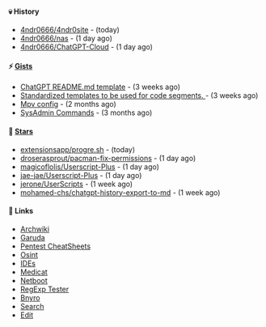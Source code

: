 #### 💀 History

- [4ndr0666/4ndr0site](https://github.com/4ndr0666/4ndr0site) - (today)
- [4ndr0666/nas](https://github.com/4ndr0666/nas) - (1 day ago)
- [4ndr0666/ChatGPT-Cloud](https://github.com/4ndr0666/ChatGPT-Cloud) - (1 day ago)

#### ⚡ [Gists](https://gist.github.com/4ndr0666)

- [ChatGPT README.md template](https://gist.github.com/4544fdae1dfd8d364821db23bd63dd7f) - (3 weeks ago)
- [Standardized templates to be used for code segments. ](https://gist.github.com/814e30f80382ca7e6932133278642180) - (3 weeks ago)
- [Mpv config](https://gist.github.com/3b374e66eeb82b8d049b9fb70c5f2b16) - (2 months ago)
- [SysAdmin Commands](https://gist.github.com/cc2c3e025404fd8c30ffa4bbdf21b26f) - (3 months ago)

#### 🌟 [Stars](https://github.com/4ndr0666?tab=stars)

- [extensionsapp/progre.sh](https://github.com/extensionsapp/progre.sh) - (today)
- [droserasprout/pacman-fix-permissions](https://github.com/droserasprout/pacman-fix-permissions) - (1 day ago)
- [magicoflolis/Userscript-Plus](https://github.com/magicoflolis/Userscript-Plus) - (1 day ago)
- [jae-jae/Userscript-Plus](https://github.com/jae-jae/Userscript-Plus) - (1 day ago)
- [jerone/UserScripts](https://github.com/jerone/UserScripts) - (1 week ago)
- [mohamed-chs/chatgpt-history-export-to-md](https://github.com/mohamed-chs/chatgpt-history-export-to-md) - (1 week ago)

#### 📌 Links

- [Archwiki](https://wiki.archlinux.org/index.php?title=Special:Search&search)
- [Garuda](https://start.garudalinux.org)
- [Pentest CheatSheets](https://github.com/coreb1t/awesome-pentest-cheat-sheets)
- [Osint](https://github.com/cipher387/osint_stuff_tool_collection)
- [IDEs](https://github.com/styfle/awesome-online-ide)
- [Medicat](https://github.com/mon5termatt/medicat_installer)
- [Netboot](https://github.com/4ndr0666/netboot.xyz-custom)
- [RegExp Tester](https://iblogbox.com/devtools/regexp)
- [Bnyro](https://me.chatoyer.de/search/)
- [Search](https://github.com/edoardottt/awesome-hacker-search-engines)
- [Edit](https://github.com/4ndr0666/4ndr0666/blob/master/templates/README.md.tpl)



